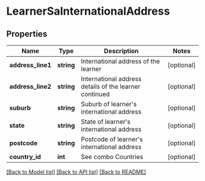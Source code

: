 # LearnerSaInternationalAddress

## Properties
Name | Type | Description | Notes
------------ | ------------- | ------------- | -------------
**address_line1** | **string** | International address of the learner | [optional] 
**address_line2** | **string** | International address details of the learner continued | [optional] 
**suburb** | **string** | Suburb of learner&#x27;s international address | [optional] 
**state** | **string** | State of learner&#x27;s international address | [optional] 
**postcode** | **string** | Postcode of learner&#x27;s international address | [optional] 
**country_id** | **int** | See combo Countries | [optional] 

[[Back to Model list]](../../README.md#documentation-for-models) [[Back to API list]](../../README.md#documentation-for-api-endpoints) [[Back to README]](../../README.md)

